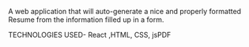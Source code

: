 A web application that will auto-generate a nice and properly formatted Resume from the information filled up in a form.

TECHNOLOGIES USED-
React ,HTML, CSS, jsPDF


